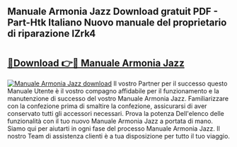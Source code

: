 ## Manuale Armonia Jazz Download gratuit PDF - Part-Htk Italiano Nuovo manuale del proprietario di riparazione lZrk4

# <h2><a href="http://dfeggxj.blite.top/?on=Manuale+Armonia+Jazz">🔗Download 👉🔴 Manuale Armonia Jazz</a></h2>

[![Manuale Armonia Jazz download](https://i.imgur.com/lujVjoI.png)](http://dfeggxj.blite.top/?on=Manuale+Armonia+Jazz)
Il vostro Partner per il successo questo Manuale Utente è il vostro compagno affidabile per il funzionamento e la manutenzione di successo del vostro Manuale Armonia Jazz. Familiarizzare con la confezione prima di smaltire la confezione, assicurarsi di aver conservato tutti gli accessori necessari. Prova la potenza Dell'elenco delle funzionalità con il tuo nuovo Manuale Armonia Jazz a portata di mano. Siamo qui per aiutarti in ogni fase del processo Manuale Armonia Jazz. Il nostro Team di assistenza clienti è a tua disposizione per tutto il tuo viaggio.
